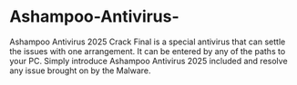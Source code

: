 # Ashampoo-Antivirus-
Ashampoo Antivirus 2025 Crack Final is a special antivirus that can settle the issues with one arrangement. It can be entered by any of the paths to your PC. Simply introduce Ashampoo Antivirus 2025 included and resolve any issue brought on by the Malware.
